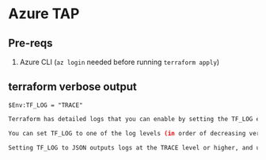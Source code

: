 # Azure TAP

## Pre-reqs

1. Azure CLI (`az login` needed before running `terraform apply`)

## terraform verbose output

`$Env:TF_LOG = "TRACE"`

```bash
Terraform has detailed logs that you can enable by setting the TF_LOG environment variable to any value. Enabling this setting causes detailed logs to appear on stderr.

You can set TF_LOG to one of the log levels (in order of decreasing verbosity) TRACE, DEBUG, INFO, WARN or ERROR to change the verbosity of the logs.

Setting TF_LOG to JSON outputs logs at the TRACE level or higher, and uses a parseable JSON encoding as the formatting.

```
